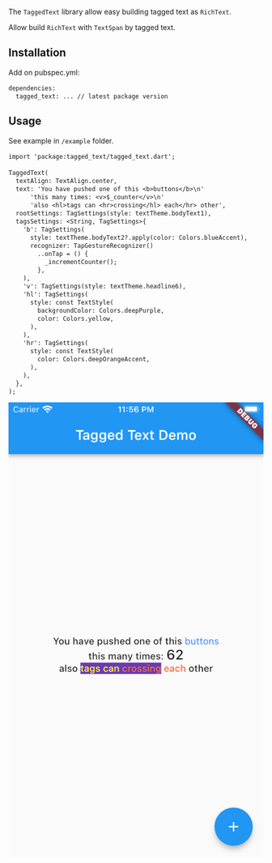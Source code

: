 <!-- 
This README describes the package. If you publish this package to pub.dev,
this README's contents appear on the landing page for your package.

For information about how to write a good package README, see the guide for
[writing package pages](https://dart.dev/guides/libraries/writing-package-pages). 

For general information about developing packages, see the Dart guide for
[creating packages](https://dart.dev/guides/libraries/create-library-packages)
and the Flutter guide for
[developing packages and plugins](https://flutter.dev/developing-packages). 
-->

The `TaggedText` library allow easy building tagged text as `RichText`.

Allow build `RichText` with `TextSpan` by tagged text.

## Installation

Add on pubspec.yml:

```
dependencies:
  tagged_text: ... // latest package version
```

## Usage

See example in `/example` folder. 

```flutter
import 'package:tagged_text/tagged_text.dart';

TaggedText(
  textAlign: TextAlign.center,
  text: 'You have pushed one of this <b>buttons</b>\n'
      'this many times: <v>$_counter</v>\n'
      'also <hl>tags can <hr>crossing</hl> each</hr> other',
  rootSettings: TagSettings(style: textTheme.bodyText1),
  tagsSettings: <String, TagSettings>{
    'b': TagSettings(
      style: textTheme.bodyText2?.apply(color: Colors.blueAccent),
      recognizer: TapGestureRecognizer()
        ..onTap = () {
          _incrementCounter();
        },
    ),
    'v': TagSettings(style: textTheme.headline6),
    'hl': TagSettings(
      style: const TextStyle(
        backgroundColor: Colors.deepPurple,
        color: Colors.yellow,
      ),
    ),
    'hr': TagSettings(
      style: const TextStyle(
        color: Colors.deepOrangeAccent,
      ),
    ),
  },
);
```

![SimulatorScreenShot](example/SimulatorScreenShot.png)
